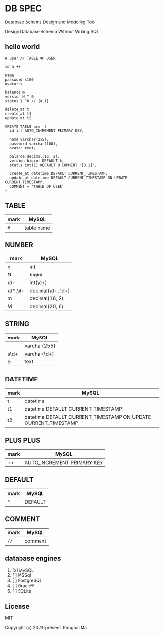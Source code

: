 # DB SPEC

Database Schema Design and Modeling Tool

Design Database Schema Without Writing SQL

## hello world

```
# user // TABLE OF USER

id n ++

name
password s100
avatar s

balance m
version N ^ 0
status 1 ^0 // [0,1]

delete_at t
create_at t1
update_at t2
```

```mysql
CREATE TABLE user (
  id int AUTO_INCREMENT PRIMARY KEY,

  name varchar(255),
  password varchar(100),
  avatar text,

  balance decimal(16, 2),
  version bigint DEFAULT 0,
  status int(1) DEFAULT 0 COMMENT '[0,1]',

  create_at datetime DEFAULT CURRENT_TIMESTAMP,
  update_at datetime DEFAULT CURRENT_TIMESTAMP ON UPDATE CURRENT_TIMESTAMP,
  COMMENT = 'TABLE OF USER'
)
```

## TABLE

mark | MySQL
-|-
`#` | table name


## NUMBER

mark | MySQL
-|-
n | int
N | bigint
\d+ | int(\d+)
\d*\.\d+ | decimal(\d+, \d+)
m | decimal(16, 2)
M | decimal(20, 6)

## STRING

mark | MySQL
-|-
| | varchar(255)
s\d+ | varchar(\d+)
S | text

## DATETIME

mark | MySQL 
-|-
t | datetime
t1 | datetime DEFAULT CURRENT_TIMESTAMP
t2 | datetime DEFAULT CURRENT_TIMESTAMP ON UPDATE CURRENT_TIMESTAMP

## PLUS PLUS

mark | MySQL
-|-
++ | AUTO_INCREMENT PRIMARY KEY

## DEFAULT

mark | MySQL
-|-
^ | DEFAULT

## COMMENT

mark | MySQL
-|-
`//` | comment

## database engines

1. [x] MySQL
2. [ ] MSSql
3. [ ] PostgreSQL
4. [ ] Oracle®
5. [ ] SQLite


## License

[MIT](https://opensource.org/licenses/MIT)

Copyright (c) 2023-present, Ronghai Ma
